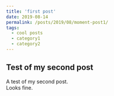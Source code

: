 ```yaml
---
title: 'first post'
date: 2019-08-14
permalink: /posts/2019/08/moment-post1/
tags:
  - cool posts
  - category1
  - category2
---
```


## Test of my second post  

A test of my second post.  
Looks fine.